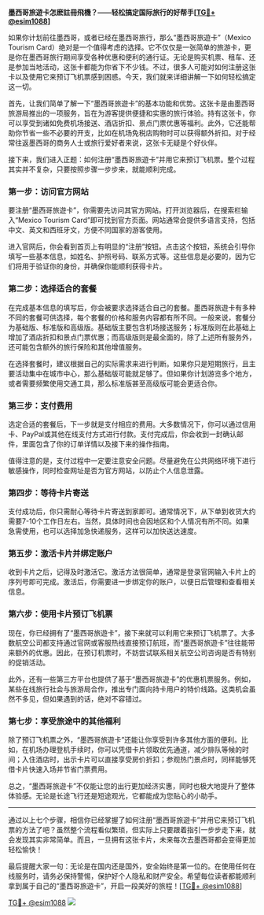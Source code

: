 **墨西哥旅遊卡怎麽註冊飛機？——轻松搞定国际旅行的好帮手[[TG💪+ @esim1088](https://t.me/s/esim1088)]**

如果你计划前往墨西哥，或者已经在墨西哥旅行，那么“墨西哥旅遊卡”（Mexico Tourism Card）绝对是一个值得考虑的选择。它不仅仅是一张简单的旅游卡，更是你在墨西哥旅行期间享受各种优惠和便利的通行证。无论是购买机票、租车、还是参加当地活动，这张卡都能为你省下不少钱。不过，很多人可能对如何注册这张卡以及使用它来预订飞机票感到困惑。今天，我们就来详细讲解一下如何轻松搞定这一切。

首先，让我们简单了解一下“墨西哥旅遊卡”的基本功能和优势。这张卡是由墨西哥旅游局推出的一项服务，旨在为游客提供便捷和实惠的旅行体验。持有这张卡，你可以享受到诸如免费机场接送、酒店折扣、景点门票优惠等福利。此外，它还能帮助你节省一些不必要的开支，比如在机场免税店购物时可以获得额外折扣。对于经常往返墨西哥的商务人士或旅行爱好者来说，这张卡无疑是个好伙伴。

接下来，我们进入正题：如何注册“墨西哥旅遊卡”并用它来预订飞机票。整个过程其实并不复杂，只要按照步骤一步步来，就能顺利完成。

### **第一步：访问官方网站**
要注册“墨西哥旅遊卡”，你需要先访问其官方网站。打开浏览器后，在搜索栏输入“Mexico Tourism Card”即可找到官方页面。网站通常会提供多语言支持，包括中文、英文和西班牙文，方便不同国家的游客使用。

进入官网后，你会看到首页上有明显的“注册”按钮。点击这个按钮，系统会引导你填写一些基本信息，如姓名、护照号码、联系方式等。这些信息是必要的，因为它们将用于验证你的身份，并确保你能顺利获得卡片。

### **第二步：选择适合的套餐**
在完成基本信息的填写后，你会被要求选择适合自己的套餐。墨西哥旅遊卡有多种不同的套餐可供选择，每个套餐的价格和服务内容都有所不同。一般来说，套餐分为基础版、标准版和高级版。基础版主要包含机场接送服务；标准版则在此基础上增加了酒店折扣和景点门票优惠；而高级版则是最全面的，除了上述所有服务外，还可能包含额外的旅行保险和其他增值服务。

在选择套餐时，建议根据自己的实际需求来进行判断。如果你只是短期旅行，且主要活动集中在城市中心，那么基础版可能就足够了。但如果你计划游览多个地方，或者需要频繁使用交通工具，那么标准版甚至高级版可能会更适合你。

### **第三步：支付费用**
选定合适的套餐后，下一步就是支付相应的费用。大多数情况下，你可以通过信用卡、PayPal或其他在线支付方式进行付款。支付完成后，你会收到一封确认邮件，里面包含了你的订单详情以及接下来的操作指南。

值得注意的是，支付过程中一定要注意安全问题。尽量避免在公共网络环境下进行敏感操作，同时检查网址是否为官方网站，以防止个人信息泄露。

### **第四步：等待卡片寄送**
支付成功后，你只需耐心等待卡片寄送到家即可。通常情况下，从下单到收货大约需要7-10个工作日左右。当然，具体时间也会因地区和个人情况有所不同。如果急需使用，也可以选择加急快递服务，这样可以加快送达速度。

### **第五步：激活卡片并绑定账户**
收到卡片之后，记得及时激活它。激活方法很简单，通常是登录官网输入卡片上的序列号即可完成。激活后，你需要进一步绑定你的账户，以便日后管理和查看相关信息。

### **第六步：使用卡片预订飞机票**
现在，你已经拥有了“墨西哥旅遊卡”，接下来就可以利用它来预订飞机票了。大多数航空公司都支持通过官网或客服热线直接预订航班，而“墨西哥旅遊卡”往往能带来额外的优惠。因此，在预订机票时，不妨尝试联系相关航空公司咨询是否有特别的促销活动。

此外，还有一些第三方平台也提供了基于“墨西哥旅遊卡”的优惠机票服务。例如，某些在线旅行社会与旅游局合作，推出专门面向持卡用户的特价线路。这类机会虽然不多见，但如果遇到的话，绝对不容错过。

### **第七步：享受旅途中的其他福利**
除了预订飞机票之外，“墨西哥旅遊卡”还能让你享受到许多其他方面的便利。比如，在机场办理登机手续时，你可以凭借卡片领取优先通道，减少排队等候的时间；入住酒店时，出示卡片可以直接享受房价折扣；参观热门景点时，同样能够凭借卡片快速入场并节省门票费用。

总之，“墨西哥旅遊卡”不仅能让您的出行更加经济实惠，同时也极大地提升了整体体验感。无论是长途飞行还是短途观光，它都能成为您贴心的小助手。

---

通过以上七个步骤，相信你已经掌握了如何注册“墨西哥旅遊卡”并用它来预订飞机票的方法了吧？虽然整个流程看似繁琐，但实际上只要跟着指引一步步走下来，就会发现其实非常简单。而且，一旦拥有这张卡片，未来每次去墨西哥都会变得更加轻松愉快！

最后提醒大家一句：无论是在国内还是国外，安全始终是第一位的。在使用任何在线服务时，请务必保持警惕，保护好个人隐私和财产安全。希望每位读者都能顺利拿到属于自己的“墨西哥旅遊卡”，开启一段美好的旅程！[[TG💪+ @esim1088](https://t.me/s/esim1088)]

[TG💪+ @esim1088](https://t.me/s/esim1088) ![](https://i.postimg.cc/4NQfJmqS/Snipaste-2025-05-13-00-14-12.png)